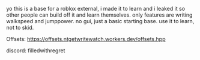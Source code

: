 yo this is a base for a roblox external, i made it to learn and i leaked it so other people can build off it and learn themselves. only features are writing walkspeed and jumppower. no gui, just a basic starting base. use it to learn, not to skid.

Offsets: https://offsets.ntgetwritewatch.workers.dev/offsets.hpp

discord: filledwithregret

